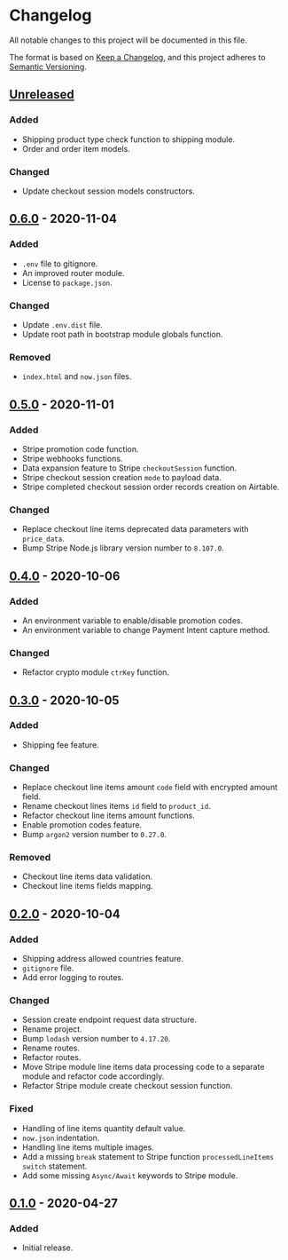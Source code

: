 # Changelog
All notable changes to this project will be documented in this file.

The format is based on [Keep a Changelog](https://keepachangelog.com/en/1.0.0/),
and this project adheres to [Semantic Versioning](https://semver.org/spec/v2.0.0.html).

## [Unreleased]
### Added
- Shipping product type check function to shipping module.
- Order and order item models.

### Changed
- Update checkout session models constructors.

## [0.6.0] - 2020-11-04
### Added
- `.env` file to gitignore.
- An improved router module.
- License to `package.json`.

### Changed
- Update `.env.dist` file.
- Update root path in bootstrap module globals function.

### Removed
- `index.html` and `now.json` files.

## [0.5.0] - 2020-11-01
### Added
- Stripe promotion code function.
- Stripe webhooks functions.
- Data expansion feature to Stripe `checkoutSession` function.
- Stripe checkout session creation `mode` to payload data.
- Stripe completed checkout session order records creation on Airtable.

### Changed
- Replace checkout line items deprecated data parameters with `price_data`.
- Bump Stripe Node.js library version number to `8.107.0`.

## [0.4.0] - 2020-10-06
### Added
- An environment variable to enable/disable promotion codes.
- An environment variable to change Payment Intent capture method.

### Changed
- Refactor crypto module `ctrKey` function.

## [0.3.0] - 2020-10-05
### Added
- Shipping fee feature.

### Changed
- Replace checkout line items amount `code` field with encrypted amount field.
- Rename checkout lines items `id` field to `product_id`.
- Refactor checkout line items amount functions.
- Enable promotion codes feature.
- Bump `argon2` version number to `0.27.0`.

### Removed
- Checkout line items data validation.
- Checkout line items fields mapping.

## [0.2.0] - 2020-10-04
### Added
- Shipping address allowed countries feature.
- `gitignore` file.
- Add error logging to routes.

### Changed
- Session create endpoint request data structure.
- Rename project.
- Bump `lodash` version number to `4.17.20`.
- Rename routes.
- Refactor routes.
- Move Stripe module line items data processing code to a separate module and refactor code accordingly.
- Refactor Stripe module create checkout session function.

### Fixed
- Handling of line items quantity default value.
- `now.json` indentation.
- Handling line items multiple images.
- Add a missing `break` statement to Stripe function `processedLineItems` `switch` statement.
- Add some missing `Async/Await` keywords to Stripe module.

## [0.1.0] - 2020-04-27
### Added
- Initial release.

[Unreleased]: https://github.com/my-jam-store/stripe-checkout-service/compare/0.6.0...HEAD
[0.6.0]: https://github.com/my-jam-store/stripe-checkout-service/compare/0.5.0...0.6.0
[0.5.0]: https://github.com/my-jam-store/stripe-checkout-service/compare/0.4.0...0.5.0
[0.4.0]: https://github.com/my-jam-store/stripe-checkout-service/compare/0.3.0...0.4.0
[0.3.0]: https://github.com/my-jam-store/stripe-checkout-service/compare/0.2.0...0.3.0
[0.2.0]: https://github.com/my-jam-store/stripe-checkout-service/compare/0.1.0...0.2.0
[0.1.0]: https://github.com/my-jam-store/stripe-checkout-service/releases/tag/0.1.0
